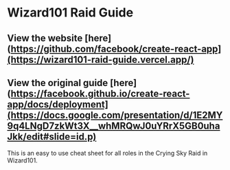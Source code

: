 # Wizard101 Raid Guide

## View the website [here](https://github.com/facebook/create-react-app](https://wizard101-raid-guide.vercel.app/)

## View the original guide [here](https://facebook.github.io/create-react-app/docs/deployment](https://docs.google.com/presentation/d/1E2MY9q4LNgD7zkWt3X__whMRQwJ0uYRrX5GB0uhaJkk/edit#slide=id.p)

This is an easy to use cheat sheet for all roles in the Crying Sky Raid in Wizard101.
